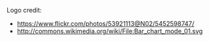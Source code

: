 Logo credit: 
* https://www.flickr.com/photos/53921113@N02/5452598747/
* http://commons.wikimedia.org/wiki/File:Bar_chart_mode_01.svg
